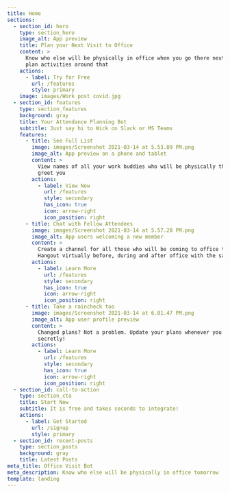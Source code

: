 ```yaml
---
title: Home
sections:
  - section_id: hero
    type: section_hero
    image_alt: App preview
    title: Plan your Next Visit to Office
    content: >
      Know who else will be physically in office when you go there next, and
      plan activities around that
    actions:
      - label: Try for Free
        url: /features
        style: primary
    image: images/Work post covid.jpg
  - section_id: features
    type: section_features
    background: gray
    title: Your Attendance Planning Bot
    subtitle: Just say hi to Wick on Slack or MS Teams
    features:
      - title: See Full List
        image: images/Screenshot 2021-03-14 at 5.53.09 PM.png
        image_alt: App preview on a phone and tablet
        content: >
          View names of all your work buddies who will be physically there to
          greet you
        actions:
          - label: View Now
            url: /features
            style: secondary
            has_icon: true
            icon: arrow-right
            icon_position: right
      - title: Chat with Fellow Attendees
        image: images/Screenshot 2021-03-14 at 5.57.20 PM.png
        image_alt: App users welcoming a new member
        content: >
          Create a channel for all those who will be coming to office that day.
          Hangout virtually before, during and after office with the same group!
        actions:
          - label: Learn More
            url: /features
            style: secondary
            has_icon: true
            icon: arrow-right
            icon_position: right
      - title: Take a raincheck too
        image: images/Screenshot 2021-03-14 at 6.01.47 PM.png
        image_alt: App user profile preview
        content: >
          Changed plans? Not a problem. Update your plans whenever you wish...
          secretly!
        actions:
          - label: Learn More
            url: /features
            style: secondary
            has_icon: true
            icon: arrow-right
            icon_position: right
  - section_id: call-to-action
    type: section_cta
    title: Start Now
    subtitle: It is free and takes seconds to integrate!
    actions:
      - label: Get Started
        url: /signup
        style: primary
  - section_id: recent-posts
    type: section_posts
    background: gray
    title: Latest Posts
meta_title: Office Visit Bot
meta_description: Know who else will be physically in office tomorrow
template: landing
---
```


